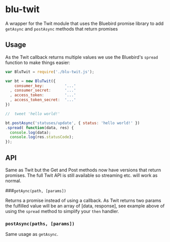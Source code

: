 # blu-twit

A wrapper for the Twit module that uses the Bluebird promise library to add `getAsync` and `postAsync` methods that return promises

## Usage

As the Twit callback returns multiple values we use the Bluebird's `spread` function to make things easier:

```javascript
var BluTwit = require('./blu-twit.js');

var bt = new BluTwit({
    consumer_key:         '...'
  , consumer_secret:      '...'
  , access_token:         '...'
  , access_token_secret:  '...'
})

//  tweet 'hello world!'

bt.postAsync('statuses/update', { status: 'hello world!' })
.spread( function(data, res) {
  console.log(data);
  console.log(res.statusCode);
});
```

## API

Same as Twit but the Get and Post methods now have versions that return promises. The full Twit API is still available so streaming etc. will work as normal.

###`getAync(path, [params])`

Returns a promise instead of using a callback. As Twit returns two params the fulfilled value will be an array of [data, response], see example above of using the `spread` method to simplify your `then` handler.

### `postAsync(paths, [params])`

Same usage as `getAsync`.
